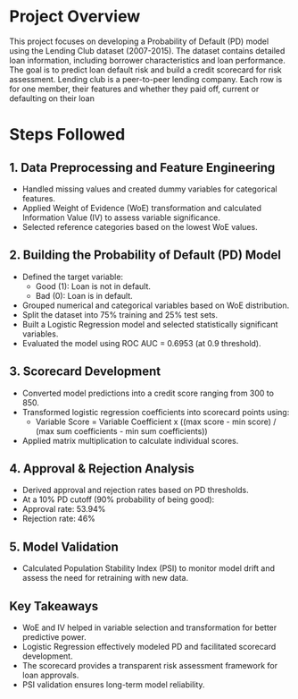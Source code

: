 # Project Overview
This project focuses on developing a Probability of Default (PD) model using the Lending Club dataset (2007-2015). The dataset contains detailed loan information, including borrower characteristics and loan performance. The goal is to predict loan default risk and build a credit scorecard for risk assessment. Lending club is a peer-to-peer lending company. Each row is for one member, their features and whether they paid off, current or defaulting on their loan

# Steps Followed
## 1. Data Preprocessing and Feature Engineering
- Handled missing values and created dummy variables for categorical features.
- Applied Weight of Evidence (WoE) transformation and calculated Information Value (IV) to assess variable significance.
- Selected reference categories based on the lowest WoE values.

## 2. Building the Probability of Default (PD) Model

- Defined the target variable:
  - Good (1): Loan is not in default.
  - Bad (0): Loan is in default.
- Grouped numerical and categorical variables based on WoE distribution.
- Split the dataset into 75% training and 25% test sets.
- Built a Logistic Regression model and selected statistically significant variables.
- Evaluated the model using ROC AUC = 0.6953 (at 0.9 threshold).

## 3. Scorecard Development
- Converted model predictions into a credit score ranging from 300 to 850.
- Transformed logistic regression coefficients into scorecard points using:
   - Variable Score = Variable Coefficient x ((max score - min score) / (max sum coefficients - min sum coefficients))
- Applied matrix multiplication to calculate individual scores.

## 4. Approval & Rejection Analysis
- Derived approval and rejection rates based on PD thresholds.
- At a 10% PD cutoff (90% probability of being good):
- Approval rate: 53.94%
- Rejection rate: 46%

## 5. Model Validation
- Calculated Population Stability Index (PSI) to monitor model drift and assess the need for retraining with new data.

## Key Takeaways
- WoE and IV helped in variable selection and transformation for better predictive power.
- Logistic Regression effectively modeled PD and facilitated scorecard development.
- The scorecard provides a transparent risk assessment framework for loan approvals.
- PSI validation ensures long-term model reliability.
